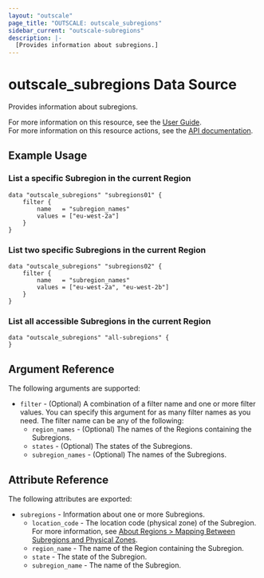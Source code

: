 ```yaml
---
layout: "outscale"
page_title: "OUTSCALE: outscale_subregions"
sidebar_current: "outscale-subregions"
description: |-
  [Provides information about subregions.]
---
```


# outscale_subregions Data Source

Provides information about subregions.

For more information on this resource, see the [User Guide](https://docs.outscale.com/en/userguide/About-Regions-and-Subregions.html).  
For more information on this resource actions, see the [API documentation](https://docs.outscale.com/api#readsubregions).

## Example Usage

### List a specific Subregion in the current Region

```hcl
data "outscale_subregions" "subregions01" {
    filter {
        name   = "subregion_names"
        values = ["eu-west-2a"]
    }
}
```

### List two specific Subregions in the current Region

```hcl
data "outscale_subregions" "subregions02" {
    filter {
        name   = "subregion_names"
        values = ["eu-west-2a", "eu-west-2b"]
    }
}
```
### List all accessible Subregions in the current Region

```hcl
data "outscale_subregions" "all-subregions" {
}
```

## Argument Reference

The following arguments are supported:

* `filter` - (Optional) A combination of a filter name and one or more filter values. You can specify this argument for as many filter names as you need. The filter name can be any of the following:
    * `region_names` - (Optional) The names of the Regions containing the Subregions.
    * `states` - (Optional) The states of the Subregions.
    * `subregion_names` - (Optional) The names of the Subregions.

## Attribute Reference

The following attributes are exported:

* `subregions` - Information about one or more Subregions.
    * `location_code` - The location code (physical zone) of the Subregion. For more information, see [About Regions > Mapping Between Subregions and Physical Zones](https://docs.outscale.com/en/userguide/About-Regions-and-Subregions.html#_mapping_between_subregions_and_physical_zones).
    * `region_name` - The name of the Region containing the Subregion.
    * `state` - The state of the Subregion.
    * `subregion_name` - The name of the Subregion.
